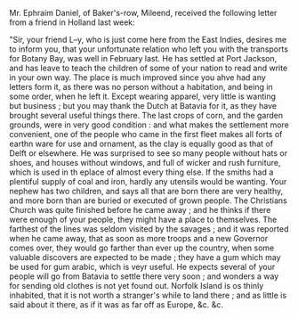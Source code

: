   Mr. Ephraim Daniel, of Baker's-row, Mileend, received the following letter from a friend in Holland last week:  "Sir, your friend L–y, who is just come here from the East Indies, desires me to inform you, that your unfortunate relation who left you with the transports for Botany Bay, was well in February last. He has settled at Port Jackson, and has leave to teach the children of some of your nation to read and write in your own way. The place is much improved since you ahve had any letters form it, as there was no person without a habitation, and being in some order, when he left it. Except wearing apparel, very little is wanting but business ; but you may thank the Dutch at Batavia for it, as they have brought several useful things there. The last crops of corn, and the garden grounds, were in very good condition : and what makes the settlement more convenient, one of the people who came in the first fleet makes all forts of earthn ware for use and ornament, as the clay is equally good as that of Delft or elsewhere. He was surprised to see so many people without hats or shoes, and houses without windows, and full of wicker and rush furniture, which is used in th eplace of almost every thing else. If the smiths had a plentiful supply of coal and iron, hardly any utensils would be wanting. Your nephew has two children, and says all that are born there are very healthy, and more born than are buried or executed of grown people. The Christians Church was quite finished before he came away ; and he thinks if there were enough of your people, they might have a place to themselves. The farthest of the lines was seldom visited by the savages ; and it was reported when he came away, that as soon as more troops and a new Governor comes over, they would go farther than ever up the country, when some valuable discovers are expected to be made ; they have a gum which may be used for gum arabic, which is veyr useful. He expects several of your people will go from Batavia to settle there very soon ; and wonders a way for sending old clothes is not yet found out. Norfolk Island is os thinly inhabited, that it is not worth a stranger's while to land there ; and as little is said about it there, as if it was as far off as Europe, &c. &c.  